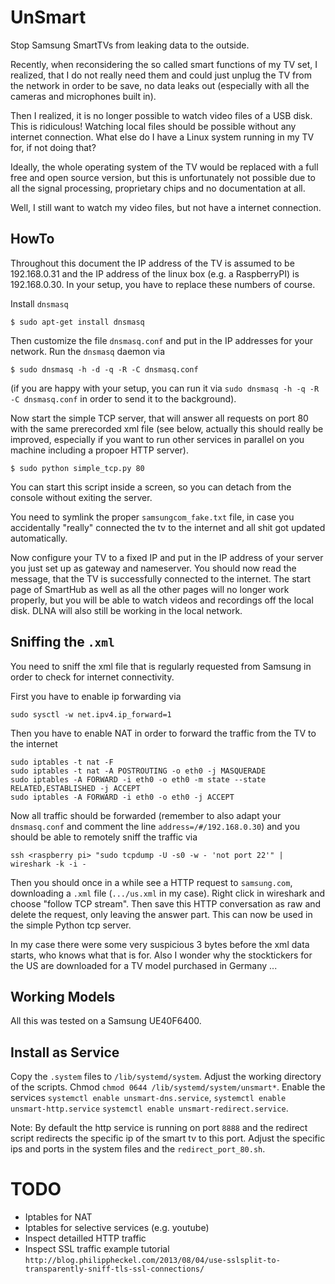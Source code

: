 UnSmart
=======

Stop Samsung SmartTVs from leaking data to the outside.

Recently, when reconsidering the so called smart functions of my TV set,
I realized, that I do not really need them and could just unplug the TV 
from the network in order to be save, no data leaks out (especially with
all the cameras and microphones built in).

Then I realized, it is no longer possible to watch video files of a USB
disk. This is ridiculous! Watching local files should be possible without
any internet connection. What else do I have a Linux system running in my
TV for, if not doing that?

Ideally, the whole operating system of the TV would be replaced with a full
free and open source version, but this is unfortunately not possible due to
all the signal processing, proprietary chips and no documentation at all.

Well, I still want to watch my video files, but not have a internet connection.

HowTo
-----

Throughout this document the IP address of the TV is assumed to be 192.168.0.31
and the IP address of the linux box (e.g. a RaspberryPI) is 192.168.0.30. In
your setup, you have to replace these numbers of course.

Install `dnsmasq`

    $ sudo apt-get install dnsmasq

Then customize the file `dnsmasq.conf` and put in the IP addresses for
your network. Run the `dnsmasq` daemon via 

    $ sudo dnsmasq -h -d -q -R -C dnsmasq.conf

(if you are happy with your setup, you can run it via `sudo dnsmasq -h -q -R -C dnsmasq.conf`
in order to send it to the background).

Now start the simple TCP server, that will answer all requests on port 80
with the same prerecorded xml file (see below, actually this should really
be improved, especially if you want to run other services in parallel on
you machine including a propoer HTTP server).

    $ sudo python simple_tcp.py 80

You can start this script inside a screen, so you can detach from the
console without exiting the server.

You need to symlink the proper `samsungcom_fake.txt` file, in case you accidentally
"really" connected the tv to the internet and all shit got updated automatically.

Now configure your TV to a fixed IP and put in the IP address of your 
server you just set up as gateway and nameserver. You should now read
the message, that the TV is successfully connected to the internet. The
start page of SmartHub as well as all the other pages will no longer work
properly, but you will be able to watch videos and recordings off the 
local disk. DLNA will also still be working in the local network.

Sniffing the `.xml`
-------------------

You need to sniff the xml file that is regularly requested from Samsung in
order to check for internet connectivity.

First you have to enable ip forwarding via

    sudo sysctl -w net.ipv4.ip_forward=1

Then you have to enable NAT in order to forward the traffic from the 
TV to the internet

    sudo iptables -t nat -F
    sudo iptables -t nat -A POSTROUTING -o eth0 -j MASQUERADE
    sudo iptables -A FORWARD -i eth0 -o eth0 -m state --state RELATED,ESTABLISHED -j ACCEPT
    sudo iptables -A FORWARD -i eth0 -o eth0 -j ACCEPT

Now all traffic should be forwarded (remember to also adapt your `dnsmasq.conf`
and comment the line `address=/#/192.168.0.30`) and you should be able to 
remotely sniff the traffic via

    ssh <raspberry pi> "sudo tcpdump -U -s0 -w - 'not port 22'" | wireshark -k -i -

Then you should once in a while see a HTTP request to `samsung.com`, downloading
a `.xml` file (`.../us.xml` in my case). Right click in wireshark and choose "follow
TCP stream". Then save this HTTP conversation as raw and delete the request, only
leaving the answer part. This can now be used in the simple Python tcp server.

In my case there were some very suspicious 3 bytes before the xml data starts,
who knows what that is for. Also I wonder why the stocktickers for the US are 
downloaded for a TV model purchased in Germany ...

Working Models
--------------

All this was tested on a Samsung UE40F6400.

Install as Service
------------------

Copy the `.system` files to `/lib/systemd/system`. Adjust the working directory of the 
scripts. Chmod `chmod 0644 /lib/systemd/system/unsmart*`.
Enable the services `systemctl enable unsmart-dns.service`, `systemctl enable unsmart-http.service`
`systemctl enable unsmart-redirect.service`.

Note: By default the http service is running on port `8888` and the redirect script 
redirects the specific ip of the smart tv to this port. Adjust the specific ips and 
ports in the system files and the `redirect_port_80.sh`.

TODO
====

- Iptables for NAT
- Iptables for selective services (e.g. youtube)
- Inspect detailled HTTP traffic
- Inspect SSL traffic example tutorial `http://blog.philippheckel.com/2013/08/04/use-sslsplit-to-transparently-sniff-tls-ssl-connections/`
